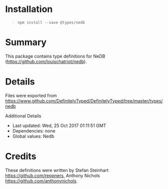 # Installation
> `npm install --save @types/nedb`

# Summary
This package contains type definitions for NeDB (https://github.com/louischatriot/nedb).

# Details
Files were exported from https://www.github.com/DefinitelyTyped/DefinitelyTyped/tree/master/types/nedb

Additional Details
 * Last updated: Wed, 25 Oct 2017 01:11:51 GMT
 * Dependencies: none
 * Global values: Nedb

# Credits
These definitions were written by Stefan Steinhart <https://github.com/reppners>, Anthony Nichols <https://github.com/anthonynichols>.
